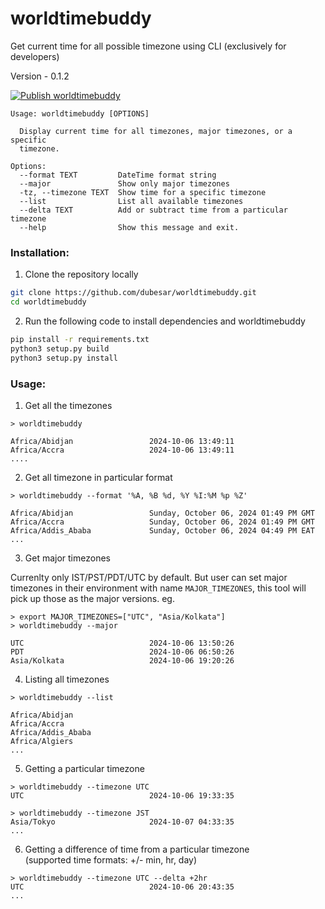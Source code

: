 # worldtimebuddy
Get current time for all possible timezone using CLI (exclusively for developers)

Version - 0.1.2

[![Publish worldtimebuddy](https://github.com/dubesar/worldtimebuddy/actions/workflows/publish-package.yml/badge.svg)](https://github.com/dubesar/worldtimebuddy/actions/workflows/publish-package.yml)

```
Usage: worldtimebuddy [OPTIONS]

  Display current time for all timezones, major timezones, or a specific
  timezone.

Options:
  --format TEXT         DateTime format string
  --major               Show only major timezones
  -tz, --timezone TEXT  Show time for a specific timezone
  --list                List all available timezones
  --delta TEXT          Add or subtract time from a particular timezone
  --help                Show this message and exit.
```
### Installation:
1. Clone the repository locally
``` bash
git clone https://github.com/dubesar/worldtimebuddy.git
cd worldtimebuddy
```
2. Run the following code to install dependencies and worldtimebuddy
``` bash
pip install -r requirements.txt
python3 setup.py build
python3 setup.py install
```


### Usage:


1. Get all the timezones
```
> worldtimebuddy

Africa/Abidjan                 2024-10-06 13:49:11
Africa/Accra                   2024-10-06 13:49:11
....
```

2. Get all timezone in particular format
```
> worldtimebuddy --format '%A, %B %d, %Y %I:%M %p %Z'

Africa/Abidjan                 Sunday, October 06, 2024 01:49 PM GMT
Africa/Accra                   Sunday, October 06, 2024 01:49 PM GMT
Africa/Addis_Ababa             Sunday, October 06, 2024 04:49 PM EAT
...
```

3. Get major timezones

Currenlty only IST/PST/PDT/UTC by default. But user can set major timezones in their environment with name `MAJOR_TIMEZONES`, this tool will pick up those as the major
versions.
eg.
```
> export MAJOR_TIMEZONES=["UTC", "Asia/Kolkata"]
> worldtimebuddy --major

UTC                            2024-10-06 13:50:26
PDT                            2024-10-06 06:50:26
Asia/Kolkata                   2024-10-06 19:20:26
```

4. Listing all timezones
```
> worldtimebuddy --list

Africa/Abidjan
Africa/Accra
Africa/Addis_Ababa
Africa/Algiers
...
```

5. Getting a particular timezone
```
> worldtimebuddy --timezone UTC
UTC                            2024-10-06 19:33:35

> worldtimebuddy --timezone JST
Asia/Tokyo                     2024-10-07 04:33:35
...
```

6. Getting a difference of time from a particular timezone <br> (supported time formats: +/- min, hr, day) 
```
> worldtimebuddy --timezone UTC --delta +2hr
UTC                            2024-10-06 20:43:35
...
```